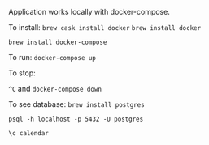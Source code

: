 Application works locally with docker-compose.

To install:
`brew cask install docker`
`brew install docker`

`brew install docker-compose`

To run:
`docker-compose up`

To stop:

`^C` and `docker-compose down`

To see database:
`brew install postgres`

`psql -h localhost -p 5432 -U postgres`

`\c calendar`